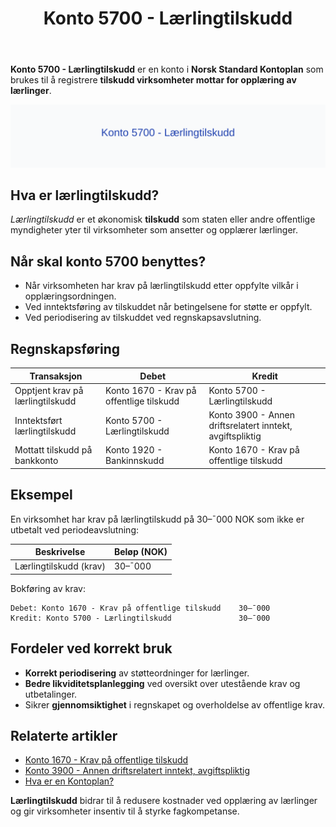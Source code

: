 ﻿---
title: "Konto 5700 - Lærlingtilskudd"
seoTitle: "5700-laerlingtilskudd"
meta_description: '**Konto 5700 - Lærlingtilskudd** er en konto i **Norsk Standard Kontoplan** som brukes til å registrere **tilskudd virksomheter mottar for opplæring av lærl...'
slug: 5700-laerlingtilskudd
type: blog
layout: pages/single
---

**Konto 5700 - Lærlingtilskudd** er en konto i **Norsk Standard Kontoplan** som brukes til å registrere **tilskudd virksomheter mottar for opplæring av lærlinger**.

![Illustrasjon av konto 5700 Lærlingtilskudd](5700-laerlingtilskudd-image.svg)

## Hva er lærlingtilskudd?

*Lærlingtilskudd* er et økonomisk **tilskudd** som staten eller andre offentlige myndigheter yter til virksomheter som ansetter og opplærer lærlinger.

## Når skal konto 5700 benyttes?

* Når virksomheten har krav på lærlingtilskudd etter oppfylte vilkår i opplæringsordningen.
* Ved inntektsføring av tilskuddet når betingelsene for støtte er oppfylt.
* Ved periodisering av tilskuddet ved regnskapsavslutning.

## Regnskapsføring

| Transaksjon                          | Debet                                   | Kredit                                 |
|--------------------------------------|-----------------------------------------|----------------------------------------|
| Opptjent krav på lærlingtilskudd     | Konto 1670 - Krav på offentlige tilskudd| Konto 5700 - Lærlingtilskudd           |
| Inntektsført lærlingtilskudd         | Konto 5700 - Lærlingtilskudd           | Konto 3900 - Annen driftsrelatert inntekt, avgiftspliktig |
| Mottatt tilskudd på bankkonto        | Konto 1920 - Bankinnskudd               | Konto 1670 - Krav på offentlige tilskudd|

## Eksempel

En virksomhet har krav på lærlingtilskudd på 30–¯000 NOK som ikke er utbetalt ved periodeavslutning:

| Beskrivelse                | Beløp (NOK) |
|----------------------------|-------------|
| Lærlingtilskudd (krav)     | 30–¯000      |

Bokføring av krav:

```plaintext
Debet: Konto 1670 - Krav på offentlige tilskudd    30–¯000
Kredit: Konto 5700 - Lærlingtilskudd               30–¯000
```

## Fordeler ved korrekt bruk

* **Korrekt periodisering** av støtteordninger for lærlinger.
* **Bedre likviditetsplanlegging** ved oversikt over utestående krav og utbetalinger.
* Sikrer **gjennomsiktighet** i regnskapet og overholdelse av offentlige krav.

## Relaterte artikler

* [Konto 1670 - Krav på offentlige tilskudd](/blogs/kontoplan/1670-krav-pa-offentlige-tilskudd "Konto 1670 - Krav på offentlige tilskudd")
* [Konto 3900 - Annen driftsrelatert inntekt, avgiftspliktig](/blogs/kontoplan/3900-annen-driftsrelatert-inntekt-avgiftspliktig "Konto 3900 - Annen driftsrelatert inntekt, avgiftspliktig")
* [Hva er en Kontoplan?](/blogs/regnskap/hva-er-kontoplan "Hva er en Kontoplan? Komplett Guide til Kontoplaner i Norsk Regnskap")

**Lærlingtilskudd** bidrar til å redusere kostnader ved opplæring av lærlinger og gir virksomheter insentiv til å styrke fagkompetanse.






